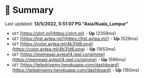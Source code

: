 # 📖 Summary
Last updated: **13/5/2022, 5:51:07 PG "Asia/Kuala_Lumpur"**

- `GET` [https://shrt.ml](https://shrt.ml) - **Up** (2359ms)
- `GET` [https://hst.aytea.ml/](https://hst.aytea.ml/) - **Up** (529ms)
- `GET` [https://color.aytea.ml/4b31d6.png](https://color.aytea.ml/4b31d6.png) - **Up** (1653ms)
- `GET` [https://memeapi.aytea14.repl.co/gimme](https://memeapi.aytea14.repl.co/gimme) - **Up** (596ms)
- `GET` [https://teledrivemy.herokuapp.com/dashboard](https://teledrivemy.herokuapp.com/dashboard) - **Up** (160ms)
